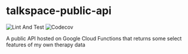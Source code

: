 # talkspace-public-api
![Lint And Test](https://github.com/vaughn-johnson/talkspace-public-api/workflows/Lint%20and%20Test/badge.svg)
![Codecov](https://img.shields.io/codecov/c/github/vaughn-johnson/talkspace-public-api)

A public API hosted on Google Cloud Functions that returns some select features of my own therapy data
